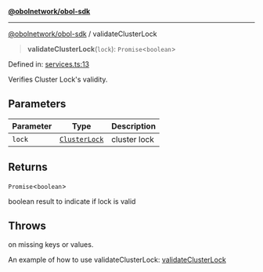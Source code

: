 [**@obolnetwork/obol-sdk**](../index.md)

***

[@obolnetwork/obol-sdk](../index.md) / validateClusterLock

> **validateClusterLock**(`lock`): `Promise`\<`boolean`\>

Defined in: [services.ts:13](https://github.com/ObolNetwork/obol-sdk/blob/920730d3a8bf5554dc69a4ed8703da68e999e989/src/services.ts#L13)

Verifies Cluster Lock's validity.

## Parameters

| Parameter | Type | Description |
| ------ | ------ | ------ |
| `lock` | [`ClusterLock`](../type-aliases/ClusterLock.md) | cluster lock |

## Returns

`Promise`\<`boolean`\>

boolean result to indicate if lock is valid

## Throws

on missing keys or values.

An example of how to use validateClusterLock:
[validateClusterLock](https://github.com/ObolNetwork/obol-sdk-examples/blob/main/TS-Example/index.ts#L127)
